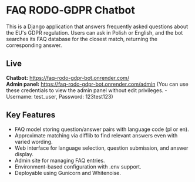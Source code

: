 # FAQ RODO‑GDPR Chatbot
This is a Django application that answers frequently asked questions about the EU's GDPR regulation.
Users can ask in Polish or English, and the bot searches its FAQ database for the closest match, returning the corresponding answer.

## Live
**Chatbot:** https://faq-rodo-gdpr-bot.onrender.com/
<br>
**Admin panel:** https://faq-rodo-gdpr-bot.onrender.com/admin (You can use these credentials to view the admin panel without edit privileges. - Username: test_user, Password: 123test123)

## Key Features
* FAQ model storing question/answer pairs with language code (pl or en).
* Approximate matching via difflib to find relevant answers even with varied wording.
* Web interface for language selection, question submission, and answer display.
* Admin site for managing FAQ entries.
* Environment-based configuration with .env support.
* Deployable using Gunicorn and Whitenoise.
